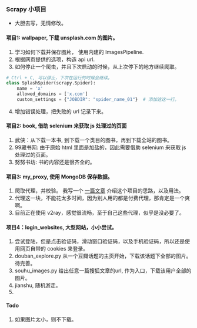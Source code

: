 ###   Scrapy 小项目
- 大胆去写，无情修改。

#### 项目1:  wallpaper, 下载 unsplash.com 的图片。
1. 学习如何下载并保存图片， 使用内建的 ImagesPipeline.
2. 根据网页提供的选项，构造 api url. 
3. 如何停止一个爬虫，并且下次启动的时候，从上次停下的地方继续爬取。
```python
# Ctrl + C, 可以停止，下次在运行的时候会继续。
class SplashSpider(scrapy.Spider):
    name = 'x'
    allowed_domains = ['x.com']
    custom_settings = {"JOBDIR": "spider_name_01"}  # 添加这这一行。
```
4. 增加错误处理，把失败的 url 记录下来。

#### 项目2: book, 借助 selenium 来获取 js 处理过的页面
1. 武侠：从下载一本书, 到下载一个类目的图书，再到下载全站的图书。
2. 99藏书网: 由于原始 html 里面是加盐的，因此需要借助 selenium 来获取 js 处理过的页面。
3. 努努书坊: 书的内容还是很齐全的。

#### 项目3: my_proxy, 使用 MongoDB 保存数据。  
1. 爬取代理，并校验。 我写一个 [一篇文章](https://www.jianshu.com/p/51f83c6579f7) 介绍这个项目的思路，以及用法。
2. 代理这一块，不能花太多时间，因为别人用的都是付费代理，那肯定是一个爽啊。
3. 目前正在使用 v2ray，感觉很流畅，至于自己这些代理，似乎是没必要了。 

#### 项目4：login_websites, 大型网站，小小尝试。
1. 尝试登陆，但是点击验证码，滑动窗口验证码，以及手机验证码，所以还是使用网页自带的 cookies 来登录。
2. douban_explore.py 从一个豆瓣话题的主页开始，下载该话题下全部的图片。待完善。
3. souhu_images.py  给出任意一篇搜狐文章的url, 作为入口，下载该用户全部的图片。
4. jianshu, 随机游走。
5. 

#### Todo
1. 如果图片太小，则不下载。
